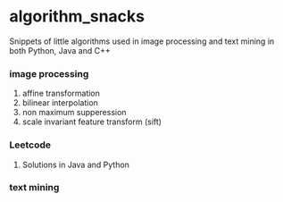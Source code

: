 # algorithm_snacks
Snippets of little algorithms used in image processing and text mining in both Python, Java and C++


### image processing
1. affine transformation
2. bilinear interpolation
3. non maximum supperession
4. scale invariant feature transform (sift)


### Leetcode
1. Solutions in Java and Python


### text mining


